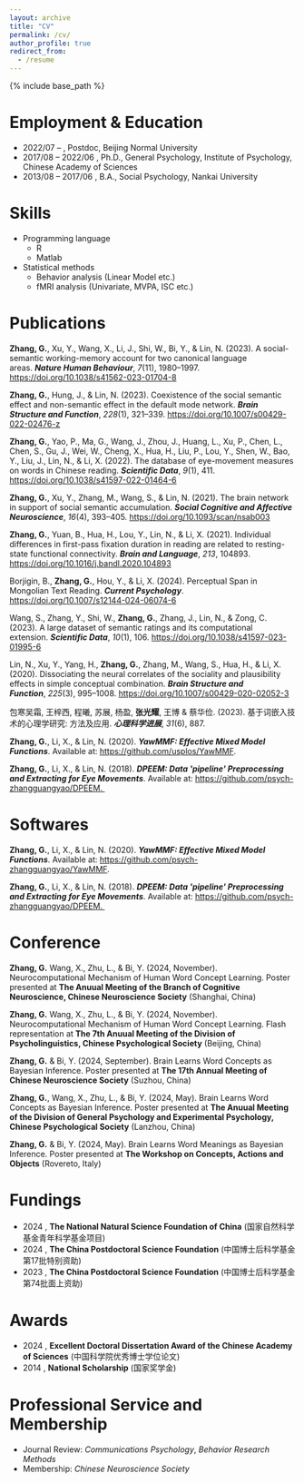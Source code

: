 ```yaml
---
layout: archive
title: "CV"
permalink: /cv/
author_profile: true
redirect_from:
  - /resume
---
```


{% include base_path %}

Employment & Education
======

* 2022/07 – , Postdoc, Beijing Normal University
* 2017/08 – 2022/06 , Ph.D., General Psychology, Institute of Psychology, Chinese Academy of Sciences
* 2013/08 – 2017/06 , B.A., Social Psychology, Nankai University

  
Skills
======
* Programming language
  * R
  * Matlab
* Statistical methods
  * Behavior analysis (Linear Model etc.)
  * fMRI analysis (Univariate, MVPA, ISC etc.)

Publications
======
**Zhang, G.**, Xu, Y., Wang, X., Li, J., Shi, W., Bi, Y., & Lin, N. (2023). A social-semantic working-memory account for two canonical language areas. ***Nature Human Behaviour***, *7*(11), 1980–1997. https://doi.org/10.1038/s41562-023-01704-8

**Zhang, G.**, Hung, J., & Lin, N. (2023). Coexistence of the social semantic effect and non-semantic effect in the default mode network. ***Brain Structure and Function***, *228*(1), 321–339. https://doi.org/10.1007/s00429-022-02476-z

**Zhang, G.**, Yao, P., Ma, G., Wang, J., Zhou, J., Huang, L., Xu, P., Chen, L., Chen, S., Gu, J., Wei, W., Cheng, X., Hua, H., Liu, P., Lou, Y., Shen, W., Bao, Y., Liu, J., Lin, N., & Li, X. (2022). The database of eye-movement measures on words in Chinese reading. ***Scientific Data***, *9*(1), 411. https://doi.org/10.1038/s41597-022-01464-6

**Zhang, G.**, Xu, Y., Zhang, M., Wang, S., & Lin, N. (2021). The brain network in support of social semantic accumulation. ***Social Cognitive and Affective Neuroscience***, *16*(4), 393–405. https://doi.org/10.1093/scan/nsab003

**Zhang, G.**, Yuan, B., Hua, H., Lou, Y., Lin, N., & Li, X. (2021). Individual differences in first-pass fixation duration in reading are related to resting-state functional connectivity. ***Brain and Language***, *213*, 104893. https://doi.org/10.1016/j.bandl.2020.104893

Borjigin, B., **Zhang, G.**, Hou, Y., & Li, X. (2024). Perceptual Span in Mongolian Text Reading. ***Current Psychology***. https://doi.org/10.1007/s12144-024-06074-6 

Wang, S., Zhang, Y., Shi, W., **Zhang, G.**, Zhang, J., Lin, N., & Zong, C. (2023). A large dataset of semantic ratings and its computational extension. ***Scientific Data***, *10*(1), 106. https://doi.org/10.1038/s41597-023-01995-6

Lin, N., Xu, Y., Yang, H., **Zhang, G.**, Zhang, M., Wang, S., Hua, H., & Li, X. (2020). Dissociating the neural correlates of the sociality and plausibility effects in simple conceptual combination. ***Brain Structure and Function***, *225*(3), 995–1008. https://doi.org/10.1007/s00429-020-02052-3

包寒吴霜, 王梓西, 程曦, 苏展, 杨盈, **张光耀**, 王博 & 蔡华俭. (2023). 基于词嵌入技术的心理学研究: 方法及应用. ***心理科学进展***, *31*(6), 887.

**Zhang, G.**, Li, X., & Lin, N. (2020). ***YawMMF: Effective Mixed Model Functions***. Available at: https://github.com/usplos/YawMMF.

**Zhang, G.**, Li, X., & Lin, N. (2018). ***DPEEM: Data 'pipeline' Preprocessing and Extracting for Eye Movements***. Available at: https://github.com/psych-zhangguangyao/DPEEM. 

Softwares
======
**Zhang, G.**, Li, X., & Lin, N. (2020). ***YawMMF: Effective Mixed Model Functions***. Available at: https://github.com/psych-zhangguangyao/YawMMF.

**Zhang, G.**, Li, X., & Lin, N. (2018). ***DPEEM: Data 'pipeline' Preprocessing and Extracting for Eye Movements***. Available at: https://github.com/psych-zhangguangyao/DPEEM. 
  
Conference
======
**Zhang, G.** Wang, X., Zhu, L., & Bi, Y. (2024, November). Neurocomputational Mechanism of Human Word Concept Learning. Poster presented at **The Anuual Meeting of the Branch of Cognitive Neuroscience, Chinese Neuroscience Society** (Shanghai, China)

**Zhang, G.** Wang, X., Zhu, L., & Bi, Y. (2024, November). Neurocomputational Mechanism of Human Word Concept Learning. Flash representation at **The 7th Anuual Meeting of the Division of Psycholinguistics, Chinese Psychological Society** (Beijing, China)

**Zhang, G.** & Bi, Y. (2024, September). Brain Learns Word Concepts as Bayesian Inference. Poster presented at **The 17th Annual Meeting of Chinese Neuroscience Society** (Suzhou, China)

**Zhang, G.**, Wang, X., Zhu, L., & Bi, Y. (2024, May). Brain Learns Word Concepts as Bayesian Inference. Poster presented at **The Anuual Meeting of the Division of General Psychology and Experimental Psychology, Chinese Psychological Society** (Lanzhou, China)

**Zhang, G.** & Bi, Y. (2024, May). Brain Learns Word Meanings as Bayesian Inference. Poster presented at **The Workshop on Concepts, Actions and Objects** (Rovereto, Italy)
  
Fundings
======

* 2024 , **The National Natural Science Foundation of China** (国家自然科学基金青年科学基金项目) 
* 2024 , **The China Postdoctoral Science Foundation** (中国博士后科学基金第17批特别资助) 
* 2023 , **The China Postdoctoral Science Foundation** (中国博士后科学基金第74批面上资助) 

  
Awards
======
* 2024 , **Excellent Doctoral Dissertation Award of the Chinese Academy of Sciences** (中国科学院优秀博士学位论文) 
* 2014 , **National Scholarship** (国家奖学金) 

Professional Service and Membership
======
* Journal Review: *Communications Psychology*, *Behavior Research Methods*
* Membership: *Chinese Neuroscience Society*
